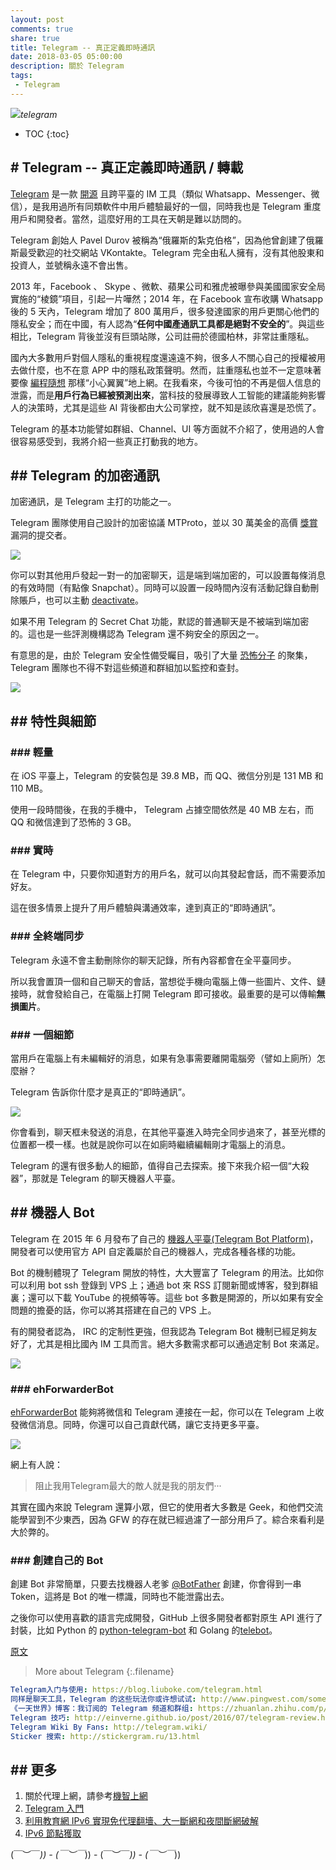 ```yaml
---
layout: post
comments: true
share: true
title: Telegram -- 真正定義即時通訊
date: 2018-03-05 05:00:00
description: 關於 Telegram
tags: 
 - Telegram
---
```


![](http://telegra.ph/file/958656d743da04054795f.png)*telegram*

* TOC
{:toc}

## \# Telegram -- 真正定義即時通訊 / 轉載

[Telegram](https://telegram.org/) 是一款 [開源](https://telegram.org/apps#source-code) 且跨平臺的 IM 工具（類似 Whatsapp、Messenger、微信），是我用過所有同類軟件中用戶體驗最好的一個，同時我也是 Telegram 重度用戶和開發者。當然，這麼好用的工具在天朝是難以訪問的。

Telegram 創始人 Pavel Durov 被稱為“俄羅斯的紮克伯格”，因為他曾創建了俄羅斯最受歡迎的社交網站 VKontakte。Telegram 完全由私人擁有，沒有其他股東和投資人，並號稱永遠不會出售。

2013 年，Facebook 、 Skype 、微軟、蘋果公司和雅虎被曝參與美國國家安全局實施的“棱鏡”項目，引起一片嘩然；2014 年，在 Facebook 宣布收購 Whatsapp 後的 5 天內，Telegram 增加了 800 萬用戶，很多發達國家的用戶更關心他們的隱私安全；而在中國，有人認為“**任何中國產通訊工具都是絕對不安全的**”。與這些相比，Telegram 背後並沒有巨頭站隊，公司註冊於德國柏林，非常註重隱私。

國內大多數用戶對個人隱私的重視程度還遠遠不夠，很多人不關心自己的授權被用去做什麼，也不在意 APP 中的隱私政策聲明。然而，註重隱私也並不一定意味著要像 [編程隨想](https://github.com/programthink) 那樣“小心翼翼”地上網。在我看來，今後可怕的不再是個人信息的泄露，而是**用戶行為已經被預測出來**，當科技的發展導致人工智能的建議能夠影響人的決策時，尤其是這些 AI 背後都由大公司掌控，就不知是該欣喜還是恐慌了。

Telegram 的基本功能譬如群組、Channel、UI 等方面就不介紹了，使用過的人會很容易感受到，我將介紹一些真正打動我的地方。

## \## Telegram 的加密通訊

加密通訊，是 Telegram 主打的功能之一。

Telegram 團隊使用自己設計的加密協議 MTProto，並以 30 萬美金的高價 [獎賞](https://telegram.org/blog/cryptocontest) 漏洞的提交者。

![](http://telegra.ph/file/8240f5d161c81b1fe0bd9.jpg)

你可以對其他用戶發起一對一的加密聊天，這是端到端加密的，可以設置每條消息的有效時間（有點像 Snapchat）。同時可以設置一段時間內沒有活動記錄自動刪除賬戶，也可以主動 [deactivate](https://my.telegram.org/auth?to=deactivate)。

如果不用 Telegram 的 Secret Chat 功能，默認的普通聊天是不被端到端加密的。這也是一些評測機構認為 Telegram 還不夠安全的原因之一。

有意思的是，由於 Telegram 安全性備受矚目，吸引了大量 [恐怖分子](http://securityaffairs.co/wordpress/54787/terrorism/telegram-isis.html) 的聚集，Telegram 團隊也不得不對這些頻道和群組加以監控和查封。

![](http://telegra.ph/file/da999de1a36fa1aa07235.png)

## \## 特性與細節

### \### 輕量
在 iOS 平臺上，Telegram 的安裝包是 39.8 MB，而 QQ、微信分別是 131 MB 和 110 MB。

使用一段時間後，在我的手機中， Telegram 占據空間依然是 40 MB 左右，而 QQ 和微信達到了恐怖的 3 GB。

### \### 實時

在 Telegram 中，只要你知道對方的用戶名，就可以向其發起會話，而不需要添加好友。

這在很多情景上提升了用戶體驗與溝通效率，達到真正的“即時通訊”。

### \### 全終端同步

Telegram 永遠不會主動刪除你的聊天記錄，所有內容都會在全平臺同步。

所以我會置頂一個和自己聊天的會話，當想從手機向電腦上傳一些圖片、文件、鏈接時，就會發給自己，在電腦上打開 Telegram 即可接收。最重要的是可以傳輸**無損圖片**。

### \### 一個細節

當用戶在電腦上有未編輯好的消息，如果有急事需要離開電腦旁（譬如上廁所）怎麼辦？

Telegram 告訴你什麼才是真正的“即時通訊”。

![](http://telegra.ph/file/623461a61f419ef511345.jpg)

你會看到，聊天框未發送的消息，在其他平臺進入時完全同步過來了，甚至光標的位置都一模一樣。也就是說你可以在如廁時繼續編輯剛才電腦上的消息。

Telegram 的還有很多動人的細節，值得自己去探索。接下來我介紹一個“大殺器”，那就是 Telegram 的聊天機器人平臺。

## \## 機器人 Bot

Telegram 在 2015 年 6 月發布了自己的 [機器人平臺(Telegram Bot Platform)](https://telegram.org/blog/bot-revolution)，開發者可以使用官方 API 自定義屬於自己的機器人，完成各種各樣的功能。

Bot 的機制體現了 Telegram 開放的特性，大大豐富了 Telegram 的用法。比如你可以利用 bot ssh 登錄到 VPS 上；通過 bot 來 RSS 訂閱新聞或博客，發到群組裏；還可以下載 YouTube 的視頻等等。這些 bot 多數是開源的，所以如果有安全問題的擔憂的話，你可以將其搭建在自己的 VPS 上。

有的開發者認為， IRC 的定制性更強，但我認為 Telegram Bot 機制已經足夠友好了，尤其是相比國內 IM 工具而言。絕大多數需求都可以通過定制 Bot 來滿足。

![](http://telegra.ph/file/44f491c6ba5f8107b27fc.jpg)

### \### ehForwarderBot

[ehForwarderBot](https://github.com/blueset/ehForwarderBot) 能夠將微信和 Telegram 連接在一起，你可以在 Telegram 上收發微信消息。同時，你還可以自己貢獻代碼，讓它支持更多平臺。

![](http://telegra.ph/file/ec700d402e5b019f68b5e.png)

網上有人說：

> 阻止我用Telegram最大的敵人就是我的朋友們···

其實在國內來說 Telegram 還算小眾，但它的使用者大多數是 Geek，和他們交流能學習到不少東西，因為 GFW 的存在就已經過濾了一部分用戶了。綜合來看利是大於弊的。

### \### 創建自己的 Bot

創建 Bot 非常簡單，只要去找機器人老爹 [@BotFather](https://telegram.me/BotFather) 創建，你會得到一串 Token，這將是 Bot 的唯一標識，同時也不能泄露出去。

之後你可以使用喜歡的語言完成開發，GitHub 上很多開發者都對原生 API 進行了封裝，比如 Python 的 [python-telegram-bot](https://github.com/python-telegram-bot/python-telegram-bot) 和 Golang 的[telebot](https://github.com/tucnak/telebot)。

[原文](https://livc.io/blog/177)

> More about Telegram
{:.filename}
```yml
Telegram入门与使用: https://blog.liuboke.com/telegram.html
同样是聊天工具，Telegram 的这些玩法你或许想试试: http://www.pingwest.com/some-telegram-skills-you-may-want-to-know/
《一天世界》博客：我订阅的 Telegram 频道和群组: https://zhuanlan.zhihu.com/p/27876119
Telegram 技巧: http://einverne.github.io/post/2016/07/telegram-review.html#bold
Telegram Wiki By Fans: http://telegram.wiki/
Sticker 搜索: http://stickergram.ru/13.html
```

## \## 更多

1. 關於代理上網，請參考[機智上網](http://test007.gq/surf-the-real)
2. [Telegram 入門](http://test007.gq/Telegram)
3. [利用教育網 IPv6 實現免代理翻墻、大一斷網和夜間斷網破解](http://test007.gq/IPV6-edu)
4. [IPv6 節點獲取](http://test007.gq/IPV6-node)

\(￣︶￣*\)) - \(￣︶￣*\)) - \(￣︶￣*\)) - \(￣︶￣*\))